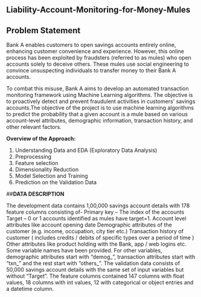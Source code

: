## Liability-Account-Monitoring-for-Money-Mules
## Problem Statement

Bank A enables customers to open savings accounts entirely online, enhancing customer convenience and experience. However, this online process has been exploited by fraudsters (referred to as mules) who open accounts solely to deceive others. These mules use social engineering to convince unsuspecting individuals to transfer money to their Bank A accounts.

To combat this misuse, Bank A aims to develop an automated transaction monitoring framework using Machine Learning algorithms. The objective is to proactively detect and prevent fraudulent activities in customers' savings accounts.The objective of the project is to use machine learning algorithms to predict the probability that a given account is a mule based on various account-level attributes, demographic information, transaction history, and other relevant factors. 

**Overview of the Approach:**
1.	Understanding Data and EDA (Exploratory Data Analysis) 
2.	Preprocessing
3.	Feature selection
4.	Dimensionality Reduction 
5.	Model Selection and Training
6.	Prediction on the Validation Data

##**DATA DESCRIPTION**

The development data contains 1,00,000 savings account details with 178 feature columns consisting of-
Primary key – The index of the accounts
Target – 0 or 1 accounts identified as mules have target=1.
Account level attributes like account opening date
Demographic attributes of the customer (e.g. income, occupation, city tier etc.) 
Transaction history of customer ( includes credits / debits of specific types over a period of time ) 
Other attributes like product holding with the Bank, app / web logins etc. 
Some variable names have been provided. For other variables, demographic attributes start with “demog_”, transaction attributes start with “txn_” and the rest start with “others_”.
The validation data consists of 50,000 savings account details with the same set of input variables but without “Target”.
The feature columns contained 147 columns with float values, 18 columns with int values, 12 with categorical or object entries and a datetime column.


